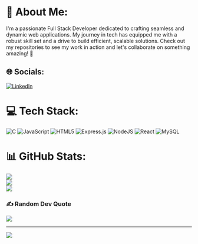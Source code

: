 # 💫 About Me:
I'm a passionate Full Stack Developer dedicated to crafting seamless and dynamic web applications. My journey in tech has equipped me with a robust skill set and a drive to build efficient, scalable solutions. Check out my repositories to see my work in action and let's collaborate on something amazing! 🚀


## 🌐 Socials:
[![LinkedIn](https://img.shields.io/badge/LinkedIn-%230077B5.svg?logo=linkedin&logoColor=white)](https://linkedin.com/in/https://www.linkedin.com/in/gautham-srinivasan-65399b280/) 

# 💻 Tech Stack:
![C](https://img.shields.io/badge/c-%2300599C.svg?style=for-the-badge&logo=c&logoColor=white) ![JavaScript](https://img.shields.io/badge/javascript-%23323330.svg?style=for-the-badge&logo=javascript&logoColor=%23F7DF1E) ![HTML5](https://img.shields.io/badge/html5-%23E34F26.svg?style=for-the-badge&logo=html5&logoColor=white) ![Express.js](https://img.shields.io/badge/express.js-%23404d59.svg?style=for-the-badge&logo=express&logoColor=%2361DAFB) ![NodeJS](https://img.shields.io/badge/node.js-6DA55F?style=for-the-badge&logo=node.js&logoColor=white) ![React](https://img.shields.io/badge/react-%2320232a.svg?style=for-the-badge&logo=react&logoColor=%2361DAFB) ![MySQL](https://img.shields.io/badge/mysql-4479A1.svg?style=for-the-badge&logo=mysql&logoColor=white)
# 📊 GitHub Stats:
![](https://github-readme-stats.vercel.app/api?username=GauthamSrini&theme=dark&hide_border=false&include_all_commits=false&count_private=false)<br/>
![](https://github-readme-streak-stats.herokuapp.com/?user=GauthamSrini&theme=dark&hide_border=false)<br/>
![](https://github-readme-stats.vercel.app/api/top-langs/?username=GauthamSrini&theme=dark&hide_border=false&include_all_commits=false&count_private=false&layout=compact)

### ✍️ Random Dev Quote
![](https://quotes-github-readme.vercel.app/api?type=horizontal&theme=radical)

---
[![](https://visitcount.itsvg.in/api?id=GauthamSrini&icon=0&color=0)](https://visitcount.itsvg.in)

<!-- Proudly created with GPRM ( https://gprm.itsvg.in ) -->
